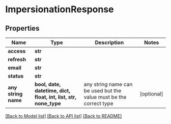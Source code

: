 # ImpersionationResponse


## Properties
Name | Type | Description | Notes
------------ | ------------- | ------------- | -------------
**access** | **str** |  | 
**refresh** | **str** |  | 
**email** | **str** |  | 
**status** | **str** |  | 
**any string name** | **bool, date, datetime, dict, float, int, list, str, none_type** | any string name can be used but the value must be the correct type | [optional]

[[Back to Model list]](../README.md#documentation-for-models) [[Back to API list]](../README.md#documentation-for-api-endpoints) [[Back to README]](../README.md)


